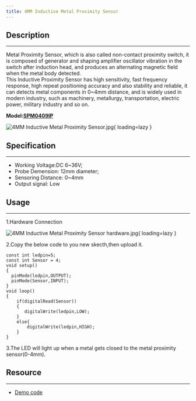```yaml
---
title: 4MM Inductive Metal Proximity Sensor
---
```


## Description
-----------

Metal Proximity Sensor, which is also called non-contact proximity switch, it is composed of generator and shaping amplifier oscillator vibration in the switch after induction head, and produces an alternating magnetic field when the metal body detected.  
This Inductive Proximity Sensor has high sensitivity, fast frequency response, high repeat positioning accuracy and also stability and reliable, it can detects metal components in 0~4mm distance, and is widely used in modern industry, such as machinery, metallurgy, transportation, electric power, military industry and so on.

**Model:[SPM0409IP](http://www.elecrow.com/4mm-inductive-metal-proximity-sensor-p-1162.html)**

![4MM Inductive Metal Proximity Sensor.jpg](https://wiki.elecrow.com/images/thumb/b/b8/4MM_Inductive_Metal_Proximity_Sensor.jpg/400px-4MM_Inductive_Metal_Proximity_Sensor.jpg){ loading=lazy }

## Specification
-------------

- Working Voltage:DC 6~36V;
- Probe Demension: 12mm diameter;
- Sensoring Distance: 0~4mm
- Output signal: Low

## Usage
-----

1.Hardware Connection

![4MM Inductive Metal Proximity Sensor hardware.jpg](https://wiki.elecrow.com/images/thumb/2/24/4MM_Inductive_Metal_Proximity_Sensor_hardware.jpg/600px-4MM_Inductive_Metal_Proximity_Sensor_hardware.jpg){ loading=lazy }

2.Copy the below code to you new skecth,then upload it.

```
const int ledpin=5;
const int Sensor = 4;
void setup()
{
  pinMode(ledpin,OUTPUT);
  pinMode(Sensor,INPUT); 
}
void loop()
{
    if(digitalRead(Sensor))
    {
       digitalWrite(ledpin,LOW);
    }
    else{
        digitalWrite(ledpin,HIGH);
    }
}
```

3.The LED will light up when a metal gets closed to the metal proximity sensor(0-4mm).

## Resource
--------

- [Demo code](../../files/Metal-Proximity-Sensor-zip.md)